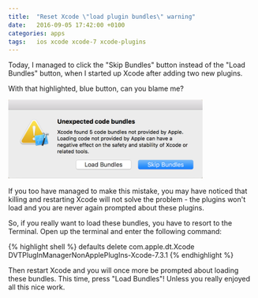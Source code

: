 ```yaml
---
title:  "Reset Xcode \"load plugin bundles\" warning"
date:   2016-09-05 17:42:00 +0100
categories: apps
tags: 	ios xcode xcode-7 xcode-plugins
---
```



Today, I managed to click the "Skip Bundles" button instead of the "Load Bundles"
button, when I started up Xcode after adding two new plugins.

With that highlighted, blue button, can you blame me?

![Xcode Load Plugin Bundles Warning Dialog](/assets/img/blog/2016-09-05_bundles.png)

If you too have managed to make this mistake, you may have noticed that killing
and restarting Xcode will not solve the problem - the plugins won't load and you
are never again prompted about these plugins.

So, if you really want to load these bundles, you have to resort to the Terminal.
Open up the terminal and enter the following command:

{% highlight shell %}
defaults delete com.apple.dt.Xcode DVTPlugInManagerNonApplePlugIns-Xcode-7.3.1
{% endhighlight %}

Then restart Xcode and you will once more be prompted about loading these bundles.
This time, press "Load Bundles"! Unless you really enjoyed all this nice work.